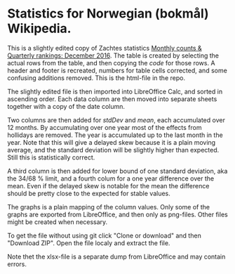 # Statistics for Norwegian (bokmål) Wikipedia.

This is a slightly edited copy of Zachtes statistics [Monthly counts &amp; Quarterly rankings: December 2016](https://stats.wikimedia.org/EN/TablesWikipediaNO.htm). The table is created by selecting the actual rows from the table, and then copying the _code_  for those rows. A header and footer is recreated, numbers for table cells corrected, and some confusing additions removed. This is the html-file in the repo.

The slightly edited file is then imported into LibreOffice Calc, and sorted in ascending order. Each data column are then moved into separate sheets together with a copy of the date column.

Two columns are then added for _stdDev_ and _mean_, each accumulated over 12 months. By accumulating over one year most of the effects from hollidays are removed. The year is accumulated up to the last month in the year. Note that this will give a delayed skew because it is a plain moving average, and the standard deviation will be slightly higher than expected. Still this is statistically correct.

A third column is then added for lower bound of one standard deviation, aka the 34/68 % limit, and a fourth colum for a one year difference over the mean. Even if the delayed skew is notable for the mean the difference should be pretty close to the expected for stable values.

The graphs is a plain mapping of the column values. Only some of the graphs are exported from LibreOffice, and then only as png-files. Other files might be created when necessary.

To get the file without using git click "Clone or download" and then "Download ZIP". Open the file localy and extract the file.

Note thet the xlsx-file is a separate dump from LibreOffice and may contain errors.
